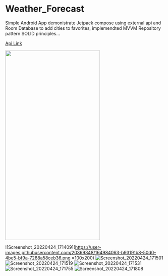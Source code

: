 # Weather_Forecast
Simple Android App demonistrate Jetpack compose using external api and Room Database to add cities to favorites, implemendted MVVM Repository pattern SOLID principles...


[Api Link](https://www.weatherapi.com)

<img src="https://user-images.githubusercontent.com/20369348/164984063-b93191b8-50d0-4be5-bf9a-7288a58ceb36.png" width="300" height="600" />

![Screenshot_20220424_171409](https://user-images.githubusercontent.com/20369348/164984063-b93191b8-50d0-4be5-bf9a-7288a58ceb36.png =100x200)
![Screenshot_20220424_171501](https://user-images.githubusercontent.com/20369348/164984067-b0df6129-751c-497a-a80a-f8107781c44d.png)
![Screenshot_20220424_171519](https://user-images.githubusercontent.com/20369348/164984068-098847cc-8fe3-4dd2-a55b-3420d31cde2e.png)
![Screenshot_20220424_171531](https://user-images.githubusercontent.com/20369348/164984070-8facf3d6-9c3d-4fce-bc8b-446e869ba448.png)
![Screenshot_20220424_171755](https://user-images.githubusercontent.com/20369348/164984071-4c9de8a6-7d54-4bda-a09e-4a3a1ce3d88e.png)
![Screenshot_20220424_171808](https://user-images.githubusercontent.com/20369348/164984072-60cde5f8-9fb7-4fb4-8ce9-f99fe5619207.png)
